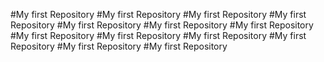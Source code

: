 ﻿#My first Repository
﻿#My first Repository
﻿#My first Repository
﻿#My first Repository
﻿#My first Repository
﻿#My first Repository
﻿#My first Repository
﻿#My first Repository
﻿#My first Repository
﻿#My first Repository
﻿#My first Repository
﻿#My first Repository
﻿#My first Repository
